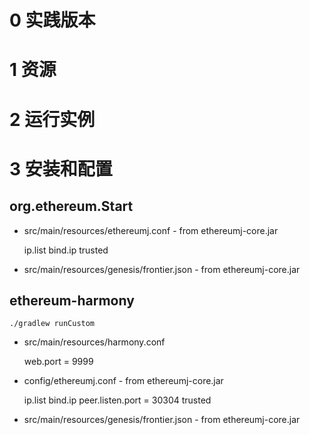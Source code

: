 
# 0 实践版本

# 1 资源

# 2 运行实例

# 3 安装和配置

## org.ethereum.Start 

+ src/main/resources/ethereumj.conf - from ethereumj-core.jar

	ip.list
	bind.ip
	trusted

+ src/main/resources/genesis/frontier.json - from ethereumj-core.jar

## ethereum-harmony

	./gradlew runCustom

+ src/main/resources/harmony.conf

	web.port = 9999
	
+ config/ethereumj.conf - from ethereumj-core.jar

	ip.list
	bind.ip
	peer.listen.port = 30304
	trusted

+ src/main/resources/genesis/frontier.json - from ethereumj-core.jar
